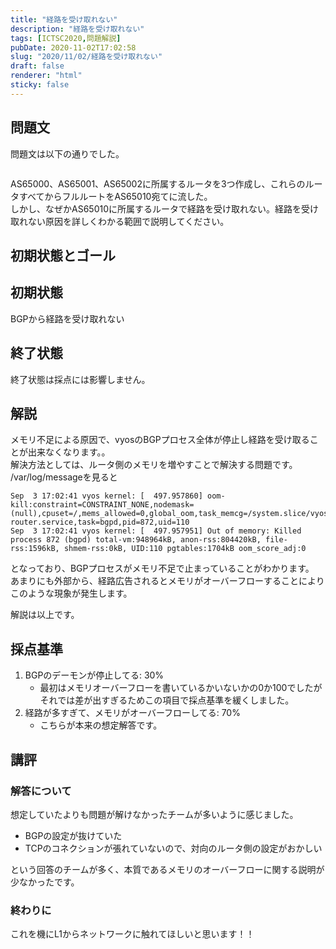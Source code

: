 ```yaml
---
title: "経路を受け取れない"
description: "経路を受け取れない"
tags: [ICTSC2020,問題解説]
pubDate: 2020-11-02T17:02:58
slug: "2020/11/02/経路を受け取れない"
draft: false
renderer: "html"
sticky: false
---
```



<h2>問題文</h2>



<p>問題文は以下の通りでした。</p>



<figure class="wp-block-image"><img decoding="async" src="https://i.imgur.com/UuNUmxV.png.webp" alt=""/></figure>



<p>AS65000、AS65001、AS65002に所属するルータを3つ作成し、これらのルータすべてからフルルートをAS65010宛てに流した。  <br>
  しかし、なぜかAS65010に所属するルータで経路を受け取れない。経路を受け取れない原因を詳しくわかる範囲で説明してください。<br>
  </p>



<h2>初期状態とゴール</h2>



<h2>初期状態</h2>



<p>BGPから経路を受け取れない</p>



<h2>終了状態</h2>



<p>終了状態は採点には影響しません。</p>



<h2>解説</h2>



<p>メモリ不足による原因で、vyosのBGPプロセス全体が停止し経路を受け取ることが出来なくなります。。<br>
解決方法としては、ルータ側のメモリを増やすことで解決する問題です。  <br>
/var/log/messageを見ると</p>


<div class="wp-block-syntaxhighlighter-code "><pre><code>Sep  3 17:02:41 vyos kernel: &#91;  497.957860] oom-kill:constraint=CONSTRAINT_NONE,nodemask=(null),cpuset=/,mems_allowed=0,global_oom,task_memcg=/system.slice/vyos-router.service,task=bgpd,pid=872,uid=110
Sep  3 17:02:41 vyos kernel: &#91;  497.957951] Out of memory: Killed process 872 (bgpd) total-vm:948964kB, anon-rss:804420kB, file-rss:1596kB, shmem-rss:0kB, UID:110 pgtables:1704kB oom_score_adj:0</code></pre></div>


<p>となっており、BGPプロセスがメモリ不足で止まっていることがわかります。<br>
あまりにも外部から、経路広告されるとメモリがオーバーフローすることによりこのような現象が発生します。</p>



<p>解説は以上です。</p>



<h2>採点基準</h2>



<ol><li>BGPのデーモンが停止してる: 30%<ul><li>最初はメモリオーバーフローを書いているかいないかの0か100でしたがそれでは差が出すぎるためこの項目で採点基準を緩くしました。</li></ul></li><li>経路が多すぎて、メモリがオーバーフローしてる: 70%<ul><li>こちらが本来の想定解答です。</li></ul></li></ol>



<h2>講評</h2>



<h3>解答について</h3>



<p>想定していたよりも問題が解けなかったチームが多いように感じました。</p>



<ul><li>BGPの設定が抜けていた</li><li>TCPのコネクションが張れていないので、対向のルータ側の設定がおかしい</li></ul>



<p>という回答のチームが多く、本質であるメモリのオーバーフローに関する説明が少なかったです。</p>



<h3>終わりに</h3>



<p>これを機にL1からネットワークに触れてほしいと思います！！</p>
